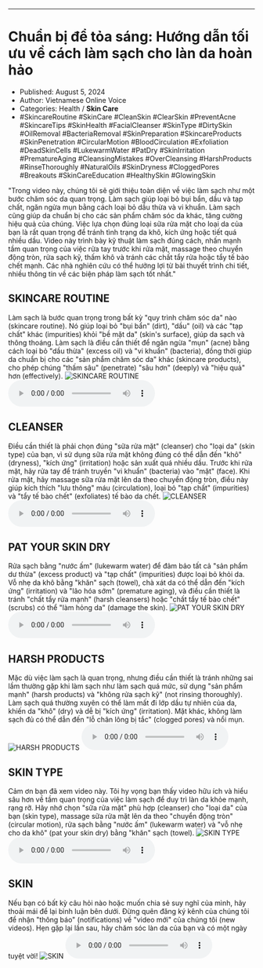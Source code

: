 
---

# Chuẩn bị để tỏa sáng: Hướng dẫn tối ưu về cách làm sạch cho làn da hoàn hảo

- Published: August 5, 2024
- Author: Vietnamese Online Voice
- Categories: Health / **Skin Care**
- #SkincareRoutine #SkinCare #CleanSkin #ClearSkin #PreventAcne #SkincareTips #SkinHealth #FacialCleanser #SkinType #DirtySkin #OilRemoval #BacteriaRemoval #SkinPreparation #SkincareProducts #SkinPenetration #CircularMotion #BloodCirculation #Exfoliation #DeadSkinCells #LukewarmWater #PatDry #SkinIrritation #PrematureAging #CleansingMistakes #OverCleansing #HarshProducts #RinseThoroughly #NaturalOils #SkinDryness #CloggedPores #Breakouts #SkinCareEducation #HealthySkin #GlowingSkin

"Trong video này, chúng tôi sẽ giới thiệu toàn diện về việc làm sạch như một bước chăm sóc da quan trọng. Làm sạch giúp loại bỏ bụi bẩn, dầu và tạp chất, ngăn ngừa mụn bằng cách loại bỏ dầu thừa và vi khuẩn. Làm sạch cũng giúp da chuẩn bị cho các sản phẩm chăm sóc da khác, tăng cường hiệu quả của chúng. Việc lựa chọn đúng loại sữa rửa mặt cho loại da của bạn là rất quan trọng để tránh tình trạng da khô, kích ứng hoặc tiết quá nhiều dầu. Video này trình bày kỹ thuật làm sạch đúng cách, nhấn mạnh tầm quan trọng của việc rửa tay trước khi rửa mặt, massage theo chuyển động tròn, rửa sạch kỹ, thấm khô và tránh các chất tẩy rửa hoặc tẩy tế bào chết mạnh. Các nhà nghiên cứu có thể hưởng lợi từ bài thuyết trình chi tiết, nhiều thông tin về các biện pháp làm sạch tốt nhất."


## SKINCARE ROUTINE

Làm sạch là bước quan trọng trong bất kỳ "quy trình chăm sóc da" nào (skincare routine). Nó giúp loại bỏ "bụi bẩn" (dirt), "dầu" (oil) và các "tạp chất" khác (impurities) khỏi "bề mặt da" (skin's surface), giúp da sạch và thông thoáng. Làm sạch là điều cần thiết để ngăn ngừa "mụn" (acne) bằng cách loại bỏ "dầu thừa" (excess oil) và "vi khuẩn" (bacteria), đồng thời giúp da chuẩn bị cho các "sản phẩm chăm sóc da" khác (skincare products), cho phép chúng "thấm sâu" (penetrate) "sâu hơn" (deeply) và "hiệu quả" hơn (effectively).
![SKINCARE ROUTINE](https://http-archiver-apis-production-80.schnworks.com/storage/images/transitions/2024-08-05/transition-8230845518-Montserrat-ExtraBold-512DA8.jpg)
<audio controls>
    <source src="https://http-archiver-apis-production-80.schnworks.com/storage/storage/audio/file-42905235640.mp3" type="audio/mpeg">
</audio>



## CLEANSER

Điều cần thiết là phải chọn đúng "sữa rửa mặt" (cleanser) cho "loại da" (skin type) của bạn, vì sử dụng sữa rửa mặt không đúng có thể dẫn đến "khô" (dryness), "kích ứng" (irritation) hoặc sản xuất quá nhiều dầu. Trước khi rửa mặt, hãy rửa tay để tránh truyền "vi khuẩn" (bacteria) vào "mặt" (face). Khi rửa mặt, hãy massage sữa rửa mặt lên da theo chuyển động tròn, điều này giúp kích thích "lưu thông" máu (circulation), loại bỏ "tạp chất" (impurities) và "tẩy tế bào chết" (exfoliates) tế bào da chết.
![CLEANSER](https://http-archiver-apis-production-80.schnworks.com/storage/images/transitions/2024-08-05/transition--3593448710-Montserrat-SemiBold-673AB7.jpg)
<audio controls>
    <source src="https://http-archiver-apis-production-80.schnworks.com/storage/storage/audio/file-35070513597.mp3" type="audio/mpeg">
</audio>



## PAT YOUR SKIN DRY

Rửa sạch bằng "nước ấm" (lukewarm water) để đảm bảo tất cả "sản phẩm dư thừa" (excess product) và "tạp chất" (impurities) được loại bỏ khỏi da. Vỗ nhẹ da khô bằng "khăn" sạch (towel), chà xát da có thể dẫn đến "kích ứng" (irritation) và "lão hóa sớm" (premature aging), và điều cần thiết là tránh "chất tẩy rửa mạnh" (harsh cleansers) hoặc "chất tẩy tế bào chết" (scrubs) có thể "làm hỏng da" (damage the skin).
![PAT YOUR SKIN DRY](https://http-archiver-apis-production-80.schnworks.com/storage/images/transitions/2024-08-05/transition--22317195925-Montserrat-Regular-283593.jpg)
<audio controls>
    <source src="https://http-archiver-apis-production-80.schnworks.com/storage/storage/audio/file-32042485265.mp3" type="audio/mpeg">
</audio>



## HARSH PRODUCTS

Mặc dù việc làm sạch là quan trọng, nhưng điều cần thiết là tránh những sai lầm thường gặp khi làm sạch như làm sạch quá mức, sử dụng "sản phẩm mạnh" (harsh products) và "không rửa sạch kỹ" (not rinsing thoroughly). Làm sạch quá thường xuyên có thể làm mất đi lớp dầu tự nhiên của da, khiến da "khô" (dry) và dễ bị "kích ứng" (irritation). Mặt khác, không làm sạch đủ có thể dẫn đến "lỗ chân lông bị tắc" (clogged pores) và nổi mụn.
![HARSH PRODUCTS](https://http-archiver-apis-production-80.schnworks.com/storage/images/transitions/2024-08-05/transition--7201544815-Montserrat-Black-512DA8.jpg)
<audio controls>
    <source src="https://http-archiver-apis-production-80.schnworks.com/storage/storage/audio/file-32653093206.mp3" type="audio/mpeg">
</audio>



## SKIN TYPE

Cảm ơn bạn đã xem video này. Tôi hy vọng bạn thấy video hữu ích và hiểu sâu hơn về tầm quan trọng của việc làm sạch để duy trì làn da khỏe mạnh, rạng rỡ. Hãy nhớ chọn "sữa rửa mặt" phù hợp (cleanser) cho "loại da" của bạn (skin type), massage sữa rửa mặt lên da theo "chuyển động tròn" (circular motion), rửa sạch bằng "nước ấm" (lukewarm water) và "vỗ nhẹ cho da khô" (pat your skin dry) bằng "khăn" sạch (towel).
![SKIN TYPE](https://http-archiver-apis-production-80.schnworks.com/storage/images/transitions/2024-08-05/transition--13486703782-Montserrat-Regular-512DA8.jpg)
<audio controls>
    <source src="https://http-archiver-apis-production-80.schnworks.com/storage/storage/audio/file-34504571617.mp3" type="audio/mpeg">
</audio>



## SKIN

Nếu bạn có bất kỳ câu hỏi nào hoặc muốn chia sẻ suy nghĩ của mình, hãy thoải mái để lại bình luận bên dưới. Đừng quên đăng ký kênh của chúng tôi để nhận "thông báo" (notifications) về "video mới" của chúng tôi (new videos). Hẹn gặp lại lần sau, hãy chăm sóc làn da của bạn và có một ngày tuyệt vời!
![SKIN](https://http-archiver-apis-production-80.schnworks.com/storage/images/transitions/2024-08-05/transition--24963574441-Montserrat-ExtraBold-7B1FA2.jpg)
<audio controls>
    <source src="https://http-archiver-apis-production-80.schnworks.com/storage/storage/audio/file-21511431407.mp3" type="audio/mpeg">
</audio>

